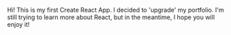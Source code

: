 Hi! This is my first Create React App. I decided to 'upgrade' my portfolio. I'm still trying to learn more about React, but in the meantime, I hope you will enjoy it! 
